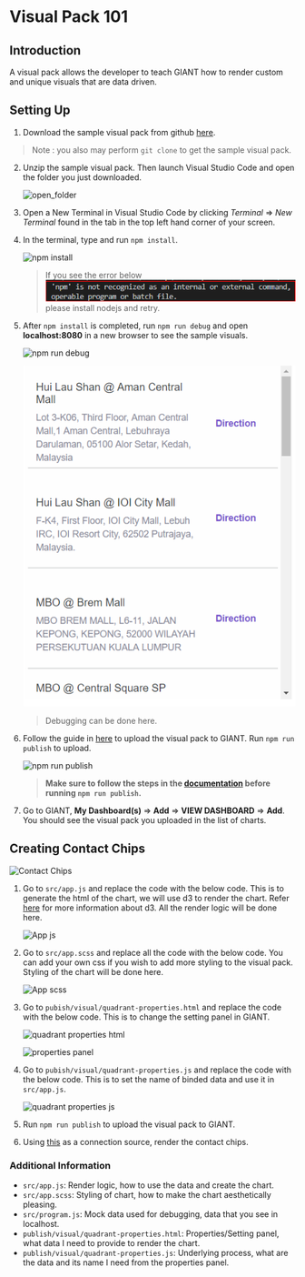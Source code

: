 # Visual Pack 101

## Introduction
A visual pack allows the developer to teach GIANT how to render custom and unique visuals that are data driven.

## Setting Up
1. Download the sample visual pack from github [here](https://github.com/fx-giant/visual-pack-nodejs-sample).
> Note : you also may perform `git clone` to get the sample visual pack.

2. Unzip the sample visual pack. Then launch Visual Studio Code and open the folder you just downloaded.
    
    ![open_folder](./images/open_folder.png)
    
3. Open a New Terminal in Visual Studio Code by clicking *Terminal* => *New Terminal* found in the tab in the top left hand corner of your screen.

4. In the terminal, type and run `npm install`.

    ![npm install](./images/npm-install.PNG)

    > If you see the error below![npm not install](./images/npm-not-installed.png) please install nodejs and retry.


5. After `npm install` is completed, run `npm run debug` and open **localhost:8080** in a new browser to see the sample visuals.

    ![npm run debug](./images/npm-run-debug.PNG)

    ![localhost:8080](./images/localhost.PNG)
    > Debugging can be done here.

6. Follow the guide in [here](https://github.com/fx-giant/visual-pack-nodejs-sample) to upload the visual pack to GIANT. Run `npm run publish` to upload. 

    ![npm run publish](./images/npm-run-publish.PNG)
    > **Make sure to follow the steps in the [documentation](https://github.com/fx-giant/visual-pack-nodejs-sample) before running `npm run publish`.**
7. Go to GIANT, **My Dashboard(s)** => **Add** => **VIEW DASHBOARD** => **Add**. You should see the visual pack you uploaded in the list of charts.

## Creating Contact Chips

![Contact Chips](./images/contact-chips.PNG)

1. Go to `src/app.js` and replace the code with the below code. This is to generate the html of the chart, we will use d3 to render the chart. Refer [here](https://d3js.org/) for more information about d3. All the render logic will be done here.

    ![App js](./images/contact-chips-d3.PNG)

2. Go to `src/app.scss` and replace all the code with the below code. You can add your own css if you wish to add more styling to the visual pack. Styling of the chart will be done here.

    ![App scss](./images/css.PNG)

3. Go to `pubish/visual/quadrant-properties.html` and replace the code with the below code. This is to change the setting panel in GIANT.

    ![quadrant properties html](./images/quadrant-properties-html.PNG)
    
    ![properties panel](./images/properties-panel.PNG)
    
4. Go to `pubish/visual/quadrant-properties.js` and replace the code with the below code. This is to set the name of binded data and use it in `src/app.js`.

    ![quadrant properties js](./images/quadrant-properties-js.PNG)

5. Run `npm run publish` to upload the visual pack to GIANT.
6. Using [this](./visual-pack-101.csv) as a connection source, render the contact chips.

### Additional Information
- `src/app.js`: Render logic, how to use the data and create the chart.
- `src/app.scss`: Styling of chart, how to make the chart aesthetically pleasing.
- `src/program.js`: Mock data used for debugging, data that you  see in localhost.
- `publish/visual/quadrant-properties.html`: Properties/Setting panel, what data I need to provide to render the chart.
- `publish/visual/quadrant-properties.js`: Underlying process, what are the data and its name I need from the properties panel.